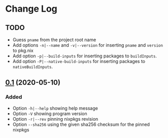 # Change Log

## TODO

- Guess `pname` from the project root name
- Add options `-n|--name` and `-v|--version` for inserting `pname` and
  `version` to pkg.nix
- Add option `-p|--build-inputs` for inserting packages to `buildInputs`.
- Add option `-P|--native-build-inputs` for inserting packages to
  `nativeBuildInputs`.

## [0.1](https://github.com/mnacamura/nixify/tree/0.1) (2020-05-10)

### Added

- Option `-h|--help` showing help message
- Option `-V` showing program version
- Option `-r|--rev` pinning nixpkgs revision
- Option `--sha256` using the given sha256 checksum for the pinned nixpkgs
